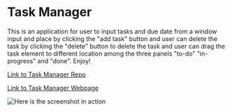 # Task Manager

This is an application for user to input tasks and due date from a window input and place by clicking the "add task" button and user can delete the task by clicking the "delete" button to delete the task and user can drag the task element to different location among the three panels "to-do" "in-progress" and "done". Enjoy!

[Link to Task Manager Repo]()

[Link to Task Manager Webpage]()

![Here is the screenshot in action]()